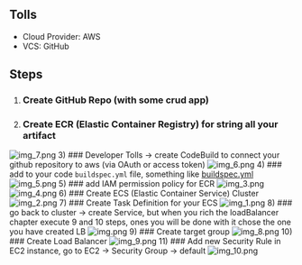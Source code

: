 ## Tolls
- Cloud Provider: AWS
- VCS: GitHub

## Steps
1) ### Create GitHub Repo (with some crud app)
2) ### Create ECR (Elastic Container Registry) for string all your artifact
![img_7.png](img_7.png)
3) ### Developer Tolls -> create CodeBuild to connect your github repository to aws (via OAuth or access token)
![img_6.png](img_6.png)
4) ### add to your code `buildspec.yml` file, something like [buildspec.yml](example%2Fbuildspec.yml) 
![img_5.png](img_5.png)
5) ### add IAM permission policy for ECR
![img_3.png](img_3.png)
![img_4.png](img_4.png)
6) ### Create ECS (Elastic Container Service) Cluster
![img_2.png](img_2.png)
7) ### Create Task Definition for your ECS
![img_1.png](img_1.png)
8) ### go back to cluster -> create Service, but when you rich the loadBalancer chapter execute 9 and 10 steps, ones you will be done with it chose the one you have created LB
![img.png](img.png)
9) ### Create target group 
![img_8.png](img_8.png)
10) ### Create Load Balancer
![img_9.png](img_9.png)
11) ### Add new Security Rule in EC2 instance, go to EC2 -> Security Group -> default
![img_10.png](img_10.png)

